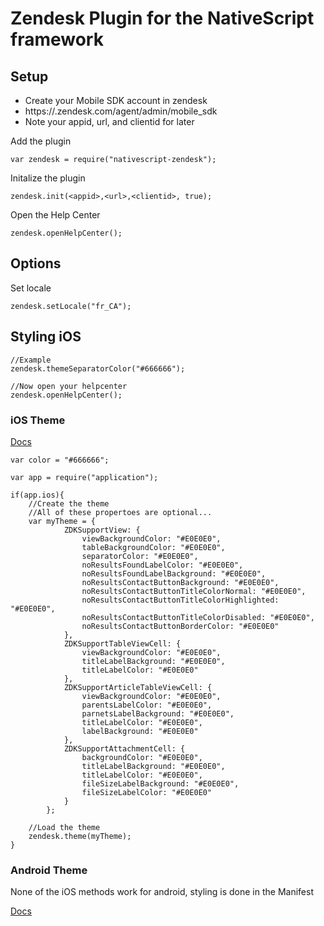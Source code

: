 # Zendesk Plugin for the NativeScript framework

## Setup
- Create your Mobile SDK account in zendesk
- https://<domain>.zendesk.com/agent/admin/mobile_sdk
- Note your appid, url, and clientid for later

Add the plugin
```
var zendesk = require("nativescript-zendesk");
```
Initalize the plugin
```
zendesk.init(<appid>,<url>,<clientid>, true);
```

Open the Help Center
```
zendesk.openHelpCenter();
```

## Options
Set locale
```
zendesk.setLocale("fr_CA");
```

## Styling iOS
```
//Example
zendesk.themeSeparatorColor("#666666");

//Now open your helpcenter
zendesk.openHelpCenter();     
```

### iOS Theme
[Docs](https://developer.zendesk.com/embeddables/docs/ios/customization)
```
var color = "#666666";

var app = require("application");

if(app.ios){
	//Create the theme
	//All of these propertoes are optional...
	var myTheme = {
			ZDKSupportView: {
				viewBackgroundColor: "#E0E0E0",
				tableBackgroundColor: "#E0E0E0",
				separatorColor: "#E0E0E0",
				noResultsFoundLabelColor: "#E0E0E0",
				noResultsFoundLabelBackground: "#E0E0E0",
				noResultsContactButtonBackground: "#E0E0E0",
				noResultsContactButtonTitleColorNormal: "#E0E0E0",
				noResultsContactButtonTitleColorHighlighted: "#E0E0E0",
				noResultsContactButtonTitleColorDisabled: "#E0E0E0",
				noResultsContactButtonBorderColor: "#E0E0E0"
			},
			ZDKSupportTableViewCell: {
				viewBackgroundColor: "#E0E0E0",
				titleLabelBackground: "#E0E0E0",
				titleLabelColor: "#E0E0E0"
			},
			ZDKSupportArticleTableViewCell: {
				viewBackgroundColor: "#E0E0E0",
				parentsLabelColor: "#E0E0E0",
				parnetsLabelBackground: "#E0E0E0",
				titleLabelColor: "#E0E0E0",
				labelBackground: "#E0E0E0"
			},
			ZDKSupportAttachmentCell: {
				backgroundColor: "#E0E0E0",
				titleLabelBackground: "#E0E0E0",
				titleLabelColor: "#E0E0E0",
				fileSizeLabelBackground: "#E0E0E0",
				fileSizeLabelColor: "#E0E0E0"
			}
		};
		
	//Load the theme
	zendesk.theme(myTheme);
}
```

### Android Theme
None of the iOS methods work for android, styling is done in the Manifest

[Docs](https://developer.zendesk.com/embeddables/docs/android/customization)